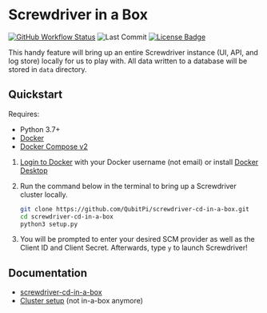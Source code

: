 Screwdriver in a Box
====================

[![GitHub Workflow Status][GitHub Workflow Status]](https://github.com/QubitPi/screwdriver-cd-in-a-box/actions/workflows/ci-cd.yml)
![Last Commit](https://img.shields.io/github/last-commit/QubitPi/screwdriver-cd-in-a-box/master?logo=github&style=for-the-badge)
[![License Badge]](./LICENSE)

This handy feature will bring up an entire Screwdriver instance (UI, API, and log store) locally for us to play with. 
All data written to a database will be stored in `data` directory.

Quickstart
----------

Requires:

- Python 3.7+
- [Docker]
- [Docker Compose v2]

1. [Login to Docker](https://docs.docker.com/engine/reference/commandline/login) with your Docker username (not
   email) or install [Docker Desktop]
2. Run the command below in the terminal to bring up a Screwdriver cluster locally.

   ```bash
   git clone https://github.com/QubitPi/screwdriver-cd-in-a-box.git
   cd screwdriver-cd-in-a-box
   python3 setup.py
   ```

3. You will be prompted to enter your desired SCM provider as well as the Client ID and Client Secret. Afterwards, type
   `y` to launch Screwdriver!

Documentation
-------------

- [screwdriver-cd-in-a-box](https://qubitpi.github.io/screwdriver-cd-guide/cluster-management/running-locally)
- [Cluster setup](https://qubitpi.github.io/screwdriver-cd-guide/cluster-management/kubernetes) (not in-a-box anymore)

[Docker]: https://github.com/QubitPi/docker-install
[Docker Compose v2]: https://stackoverflow.com/a/66516826/14312712
[Docker Desktop]: https://www.docker.com/products/docker-desktop/

[GitHub Workflow Status]: https://img.shields.io/github/actions/workflow/status/QubitPi/screwdriver-cd-in-a-box/ci-cd.yml?branch=master&logo=github&style=for-the-badge

[License Badge]: https://img.shields.io/badge/license-BSD%203--Clause-blue.svg?style=for-the-badge
